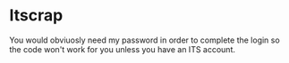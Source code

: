 # Itscrap
You would obviuosly need my password in order to complete the login so the code won't work for you unless you have an ITS account.
